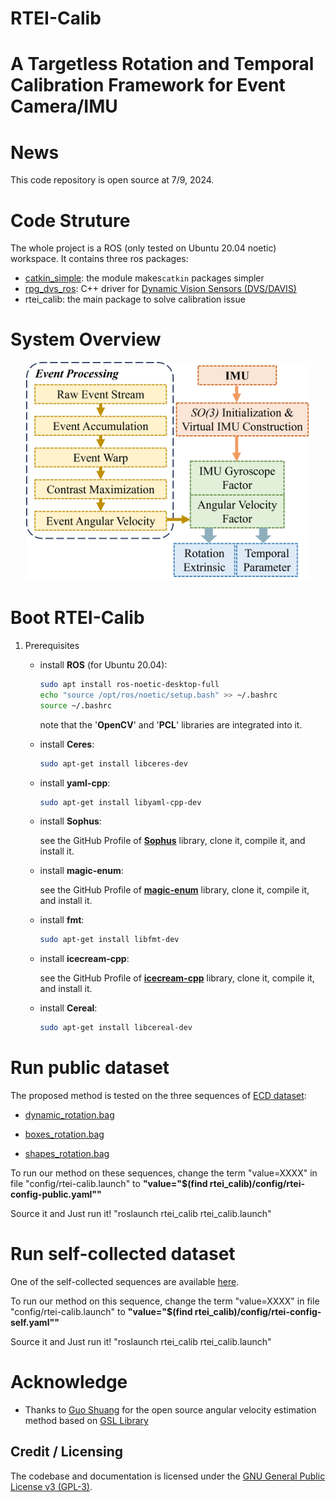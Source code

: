 # RTEI-Calib

# A Targetless Rotation and Temporal Calibration Framework for Event **Camera**/IMU

# News

This code repository is open source at 7/9, 2024.

# Code Struture

The whole project is a ROS (only tested on Ubuntu 20.04 noetic) workspace. It contains three ros packages:
- [catkin_simple](https://github.com/catkin/catkin_simple): the module makes`catkin` packages simpler
- [rpg_dvs_ros](https://github.com/uzh-rpg/rpg_dvs_ros): C++ driver for  [Dynamic Vision Sensors (DVS/DAVIS)](https://inivation.com/dvp/)
- rtei_calib: the main package to solve calibration issue

# System Overview

<div align=center><img src="./img/pipeline.png" width =90%></div>

# Boot RTEI-Calib

1. Prerequisites

   + install **ROS** (for Ubuntu 20.04):

     ```bash
     sudo apt install ros-noetic-desktop-full
     echo "source /opt/ros/noetic/setup.bash" >> ~/.bashrc
     source ~/.bashrc
     ```

     note that the '**OpenCV**' and '**PCL**' libraries are integrated into it.

   + install **Ceres**:

     ```bash
     sudo apt-get install libceres-dev
     ```

   - install **yaml-cpp**:

     ```bash
     sudo apt-get install libyaml-cpp-dev
     ```

   + install **Sophus**:

     see the GitHub Profile of **[Sophus](https://github.com/strasdat/Sophus.git)** library, clone it, compile it, and install it.

   + install **magic-enum**:

     see the GitHub Profile of **[magic-enum](https://github.com/Neargye/magic_enum.git)** library, clone it, compile it, and install it.
   
   + install **fmt**:

     ```bash
     sudo apt-get install libfmt-dev
     ```

   + install **icecream-cpp**:

     see the GitHub Profile of **[icecream-cpp](https://github.com/renatoGarcia/icecream-cpp.git)** library, clone it, compile it, and install it.
   
   + install **Cereal**:
   
     ```bash
     sudo apt-get install libcereal-dev
     ```



# Run public dataset

The proposed method is tested on the three sequences of [ECD dataset](https://rpg.ifi.uzh.ch/davis_data.html):

- [dynamic_rotation.bag](https://rpg.ifi.uzh.ch/datasets/davis/boxes_rotation.bag)

- [boxes_rotation.bag](https://rpg.ifi.uzh.ch/datasets/davis/boxes_rotation.bag)

- [shapes_rotation.bag](https://rpg.ifi.uzh.ch/datasets/davis/shapes_rotation.bag)

To run our method on these sequences, change the term "value=XXXX" in file "config/rtei-calib.launch" to **"value="$(find rtei_calib)/config/rtei-config-public.yaml""**

Source it and Just run it! "roslaunch rtei_calib rtei_calib.launch"



# Run self-collected dataset

One of the self-collected sequences are available [here](http://www.aaa.com).

To run our method on this sequence, change the term "value=XXXX" in file "config/rtei-calib.launch" to **"value="$(find rtei_calib)/config/rtei-config-self.yaml""**

Source it and Just run it! "roslaunch rtei_calib rtei_calib.launch"



# Acknowledge

- Thanks to [Guo Shuang](https://github.com/tub-rip/cmax_slam) for the open source angular velocity estimation method based on [GSL Library](https://www.gnu.org/software/gsl/)



## Credit / Licensing

The codebase and documentation is licensed under the [GNU General Public License v3 (GPL-3)](https://www.gnu.org/licenses/gpl-3.0.txt).
